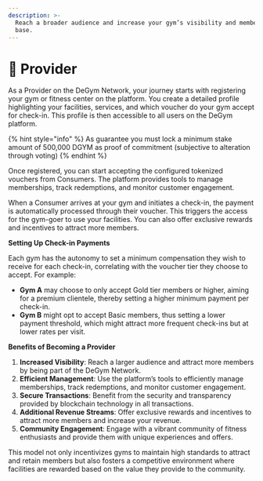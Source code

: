 ```yaml
---
description: >-
  Reach a broader audience and increase your gym’s visibility and membership
  base.
---
```


# 🗿 Provider

As a Provider on the DeGym Network, your journey starts with registering your gym or fitness center on the platform. You create a detailed profile highlighting your facilities, services, and which voucher do your gym accept for check-in. This profile is then accessible to all users on the DeGym platform.

{% hint style="info" %}
As guarantee you must lock a minimum stake amount of 500,000 DGYM as proof of commitment (subjective to alteration through voting)
{% endhint %}

Once registered, you can start accepting the configured tokenized vouchers from Consumers. The platform provides tools to manage memberships, track redemptions, and monitor customer engagement.

When a Consumer arrives at your gym and initiates a check-in, the payment is automatically processed through their voucher. This triggers the access for the gym-goer to use your facilities. You can also offer exclusive rewards and incentives to attract more members.&#x20;

**Setting Up Check-in Payments**

Each gym has the autonomy to set a minimum compensation they wish to receive for each check-in, correlating with the voucher tier they choose to accept. For example:

* **Gym A** may choose to only accept Gold tier members or higher, aiming for a premium clientele, thereby setting a higher minimum payment per check-in.
* **Gym B** might opt to accept Basic members, thus setting a lower payment threshold, which might attract more frequent check-ins but at lower rates per visit.

**Benefits of Becoming a Provider**

1. **Increased Visibility**: Reach a larger audience and attract more members by being part of the DeGym Network.
2. **Efficient Management**: Use the platform’s tools to efficiently manage memberships, track redemptions, and monitor customer engagement.
3. **Secure Transactions**: Benefit from the security and transparency provided by blockchain technology in all transactions.
4. **Additional Revenue Streams**: Offer exclusive rewards and incentives to attract more members and increase your revenue.
5. **Community Engagement**: Engage with a vibrant community of fitness enthusiasts and provide them with unique experiences and offers.

This model not only incentivizes gyms to maintain high standards to attract and retain members but also fosters a competitive environment where facilities are rewarded based on the value they provide to the community.
